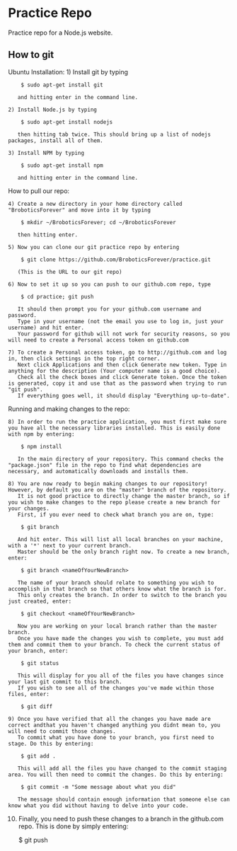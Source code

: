 Practice Repo
========

Practice repo for a Node.js website.

How to git
-------------
Ubuntu Installation:
    1) Install git by typing
    
        $ sudo apt-get install git
    
       and hitting enter in the command line.
    
    2) Install Node.js by typing
    
        $ sudo apt-get install nodejs
    
       then hitting tab twice. This should bring up a list of nodejs packages, install all of them.
    
    3) Install NPM by typing
    
        $ sudo apt-get install npm
    
       and hitting enter in the command line.
    
How to pull our repo:    
    
    4) Create a new directory in your home directory called "BroboticsForever" and move into it by typing
    
        $ mkdir ~/BroboticsForever; cd ~/BroboticsForever
    
       then hitting enter.
    
    5) Now you can clone our git practice repo by entering
    
        $ git clone https://github.com/BroboticsForever/practice.git
    
       (This is the URL to our git repo)
    
    6) Now to set it up so you can push to our github.com repo, type
    
        $ cd practice; git push
    
       It should then prompt you for your github.com username and password.
       Type in your username (not the email you use to log in, just your username) and hit enter.
       Your password for github will not work for security reasons, so you will need to create a Personal access token on github.com
    
    7) To create a Personal access token, go to http://github.com and log in, then click settings in the top right corner.
       Next click Applications and then click Generate new token. Type in anything for the description (Your computer name is a good choice).
       Check all the check boxes and click Generate token. Once the token is generated, copy it and use that as the password when trying to run "git push".
       If everything goes well, it should display "Everything up-to-date".
       
Running and making changes to the repo:       
       
    8) In order to run the practice application, you must first make sure you have all the necessary libraries installed. This is easily done with npm by entering:
    
        $ npm install
        
       In the main directory of your repository. This command checks the "package.json" file in the repo to find what dependencies are necessary, and automatically downloads and installs them.
    
    8) You are now ready to begin making changes to our repository! However, by default you are on the "master" branch of the repository.
       It is not good practice to directly change the master branch, so if you wish to make changes to the repo please create a new branch for your changes.
       First, if you ever need to check what branch you are on, type:
       
        $ git branch
        
       And hit enter. This will list all local branches on your machine, with a '*' next to your current branch.
       Master should be the only branch right now. To create a new branch, enter:
       
        $ git branch <nameOfYourNewBranch>
        
       The name of your branch should relate to something you wish to accomplish in that branch so that others know what the branch is for.
       This only creates the branch. In order to switch to the branch you just created, enter:
       
        $ git checkout <nameOfYourNewBranch>
       
       Now you are working on your local branch rather than the master branch.
       Once you have made the changes you wish to complete, you must add them and commit them to your branch. To check the current status of your branch, enter:
       
        $ git status
        
       This will display for you all of the files you have changes since your last git commit to this branch.
       If you wish to see all of the changes you've made within those files, enter:
       
        $ git diff
        
    9) Once you have verified that all the changes you have made are correct andthat you haven't changed anything you didnt mean to, you will need to commit those changes.
       To commit what you have done to your branch, you first need to stage. Do this by entering:
        
        $ git add .
        
       This will add all the files you have changed to the commit staging area. You will then need to commit the changes. Do this by entering:
        
        $ git commit -m "Some message about what you did"
        
       The message should contain enough information that someone else can know what you did without having to delve into your code.
    
   10) Finally, you need to push these changes to a branch in the github.com repo.  This is done by simply entering:
        
        $ git push
        
       